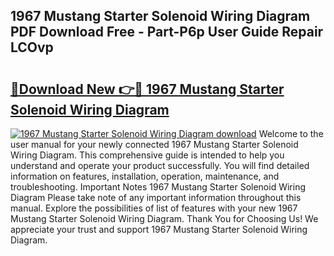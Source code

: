 ## 1967 Mustang Starter Solenoid Wiring Diagram PDF Download Free - Part-P6p User Guide Repair LCOvp

# <h2><a href="http://dfrlyd.blite.top/?on=1967+Mustang+Starter+Solenoid+Wiring+Diagram">🔗Download New 👉🔴 1967 Mustang Starter Solenoid Wiring Diagram</a></h2>

[![1967 Mustang Starter Solenoid Wiring Diagram download](https://i.imgur.com/lujVjoI.png)](http://dfrlyd.blite.top/?on=1967+Mustang+Starter+Solenoid+Wiring+Diagram)
Welcome to the user manual for your newly connected 1967 Mustang Starter Solenoid Wiring Diagram. This comprehensive guide is intended to help you understand and operate your product successfully. You will find detailed information on features, installation, operation, maintenance, and troubleshooting. Important Notes 1967 Mustang Starter Solenoid Wiring Diagram Please take note of any important information throughout this manual. Explore the possibilities of list of features with your new 1967 Mustang Starter Solenoid Wiring Diagram. Thank You for Choosing Us! We appreciate your trust and support 1967 Mustang Starter Solenoid Wiring Diagram.
